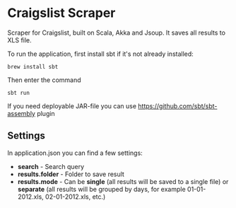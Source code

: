 Craigslist Scraper
============

Scraper for Craigslist, built on Scala, Akka and Jsoup. It saves all results to XLS file.

To run the application, first install sbt if it's not already installed:

    brew install sbt

Then enter the command

    sbt run

If you need deployable JAR-file you can use https://github.com/sbt/sbt-assembly plugin

Settings
------------

In application.json you can find a few settings:

* **search** - Search query
* **results.folder** - Folder to save result
* **results.mode** - Can be **single** (all results will be saved to a single file) or **separate** (all results will be grouped by days, for example 01-01-2012.xls, 02-01-2012.xls, etc.)
